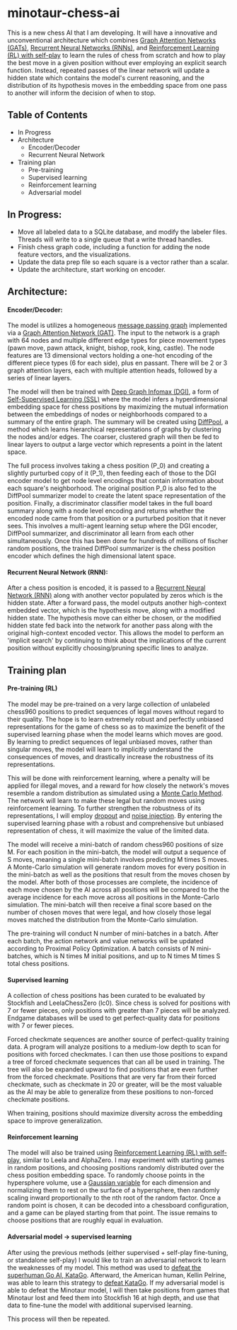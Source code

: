 # minotaur-chess-ai
This is a new chess AI that I am developing. It will have a innovative and unconventional architecture which combines [Graph Attention Networks (GATs)](https://en.wikipedia.org/wiki/Graph_neural_network#Graph_attention_network), [Recurrent Neural Networks (RNNs)](https://en.wikipedia.org/wiki/Recurrent_neural_network), and [Reinforcement Learning (RL) with self-play](https://en.wikipedia.org/wiki/Self-play) to learn the rules of chess from scratch and how to play the best move in a given position without ever employing an explicit search function. Instead, repeated passes of the linear network will update a hidden state which contains the model's current reasoning, and the distribution of its hypothesis moves in the embedding space from one pass to another will inform the decision of when to stop.

## Table of Contents

* In Progress
* Architecture
   * Encoder/Decoder
   * Recurrent Neural Network
* Training plan
   * Pre-training
   * Supervised learning
   * Reinforcement learning
   * Adversarial model

## In Progress:
* Move all labeled data to a SQLite database, and modify the labeler files. Threads will write to a single queue that a write thread handles.
* Finish chess graph code, including a function for adding the node feature vectors, and the visualizations.
* Update the data prep file so each square is a vector rather than a scalar.
* Update the architecture, start working on encoder.

## Architecture:
#### Encoder/Decoder:
The model is utilizes a homogeneous [message passing graph](https://pytorch-geometric.readthedocs.io/en/latest/tutorial/create_gnn.html) implemented via a [Graph Attention Network (GAT)](https://en.wikipedia.org/wiki/Graph_neural_network#Graph_attention_network). The input to the network is a graph with 64 nodes and multiple different edge types for piece movement types (pawn move, pawn attack, knight, bishop, rook, king, castle). The node features are 13 dimensional vectors holding a one-hot encoding of the different piece types (6 for each side), plus en passant. There will be 2 or 3 graph attention layers, each with multiple attention heads, followed by a series of linear layers.

The model will then be trained with [Deep Graph Infomax (DGI)](https://arxiv.org/abs/1809.10341), a form of [Self-Supervised Learning (SSL)](https://en.wikipedia.org/wiki/Self-supervised_learning) where the model infers a hyperdimensional embedding space for chess positions by maximizing the mutual information between the embeddings of nodes or neighborhoods compared to a summary of the entire graph. The summary will be created using [DiffPool](https://arxiv.org/abs/1806.08804), a method which learns hierarchical representations of graphs by clustering the nodes and/or edges. The coarser, clustered graph will then be fed to linear layers to output a large vector which represents a point in the latent space. 

The full process involves taking a chess position (P_0) and creating a slightly purturbed copy of it (P_1), then feeding each of those to the DGI encoder model to get node level encodings that contain information about each square's neighborhood. The original position P_0 is also fed to the DiffPool summarizer model to create the latent space representation of the position. Finally, a discriminator classifier model takes in the full board summary along with a node level encoding and returns whether the encoded node came from that position or a purturbed position that it never sees. This involves a multi-agent learning setup where the DGI encoder, DiffPool summarizer, and discriminator all learn from each other simultaneously. Once this has been done for hundreds of millions of fischer random positions, the trained DiffPool summarizer is the chess position encoder which defines the high dimensional latent space.

#### Recurrent Neural Network (RNN):
After a chess position is encoded, it is passed to a [Recurrent Neural Network (RNN)](https://en.wikipedia.org/wiki/Recurrent_neural_network) along with another vector populated by zeros which is the hidden state. After a forward pass, the model outputs another high-context embedded vector, which is the hypothesis move, along with a modified hidden state. The hypothesis move can either be chosen, or the modified hidden state fed back into the network for another pass along with the original high-context encoded vector. This allows the model to perform an 'implicit search' by continuing to think about the implications of the current position without explicitly choosing/pruning specific lines to analyze.

## Training plan
#### Pre-training (RL)
The model may be pre-trained on a very large collection of unlabeled chess960 positions to predict sequences of legal moves without regard to their quality. The hope is to learn extremely robust and perfectly unbiased representations for the game of chess so as to maximize the benefit of the supervised learning phase when the model learns which moves are good. By learning to predict sequences of legal unbiased moves, rather than singular moves, the model will learn to implicitly understand the consequences of moves, and drastically increase the robustness of its representations.

This will be done with reinforcement learning, where a penalty will be applied for illegal moves, and a reward for how closely the network's moves resemble a random distribution as simulated using a [Monte Carlo Method](https://en.wikipedia.org/wiki/Monte_Carlo_method). The network will learn to make these legal but random moves using reinforcement learning. To further strengthen the robustness of its representations, I will employ [dropout](https://towardsdatascience.com/dropout-in-neural-networks-47a162d621d9) and [noise injection](https://machinelearningmastery.com/train-neural-networks-with-noise-to-reduce-overfitting/). By entering the supervised learning phase with a robust and comprehensive but unbiased representation of chess, it will maximize the value of the limited data.

The model will receive a mini-batch of random chess960 positions of size M. For each position in the mini-batch, the model will output a sequence of S moves, meaning a single mini-batch involves predicting M times S moves. A Monte-Carlo simulation will generate random moves for every position in the mini-batch as well as the positions that result from the moves chosen by the model. After both of those processes are complete, the incidence of each move chosen by the AI across all positions will be compared to the the average incidence for each move across all positions in the Monte-Carlo simulation. The mini-batch will then receive a final score based on the number of chosen moves that were legal, and how closely those legal moves matched the distribution from the Monte-Carlo simulation.

The pre-training will conduct N number of mini-batches in a batch. After each batch, the action network and value networks will be updated according to Proximal Policy Optimization. A batch consists of N mini-batches, which is N times M initial positions, and up to N times M times S total chess positions.

#### Supervised learning
A collection of chess positions has been curated to be evaluated by Stockfish and LeelaChessZero (lc0). Since chess is solved for positions with 7 or fewer pieces, only positions with greater than 7 pieces will be analyzed. Endgame databases will be used to get perfect-quality data for positions with 7 or fewer pieces.

Forced checkmate sequences are another source of perfect-quality training data. A program will analyze positions to a medium-low depth to scan for positions with forced checkmates. I can then use those positions to expand a tree of forced checkmate sequences that can all be used in training. The tree will also be expanded upward to find positions that are even further from the forced checkmate. Positions that are very far from their forced checkmate, such as checkmate in 20 or greater, will be the most valuable as the AI may be able to generalize from these positions to non-forced checkmate positions.

When training, positions should maximize diversity across the embedding space to improve generalization.

#### Reinforcement learning
The model will also be trained using [Reinforcement Learning (RL) with self-play](https://en.wikipedia.org/wiki/Self-play), similar to Leela and AlphaZero. I may experiment with starting games in random positions, and choosing positions randomly distributed over the chess position embedding space. To randomly choose points in the hypersphere volume, use a [Gaussian variable](https://en.wikipedia.org/wiki/Normal_distribution) for each dimension and normalizing them to rest on the surface of a hypersphere, then randomly scaling inward proportionally to the nth root of the random factor. Once a random point is chosen, it can be decoded into a chessboard configuration, and a game can be played starting from that point. The issue remains to choose positions that are roughly equal in evaluation.

#### Adversarial model -> supervised learning
After using the previous methods (either supervised + self-play fine-tuning, or standalone self-play) I would like to train an adversarial network to learn the weaknesses of my model. This method was used to [defeat the superhuman Go AI, KataGo](https://arxiv.org/abs/2211.00241). Afterward, the American human, Kellin Pelrine, was able to learn this strategy to [defeat KataGo](https://arstechnica.com/information-technology/2023/02/man-beats-machine-at-go-in-human-victory-over-ai/). If my adversarial model is able to defeat the Minotaur model, I will then take positions from games that Minotaur lost and feed them into Stockfish 16 at high depth, and use that data to fine-tune the model with additional supervised learning.

This process will then be repeated.

